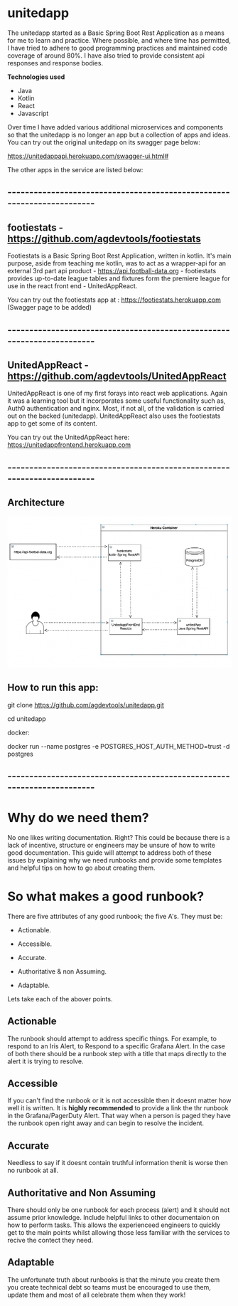 # unitedapp

The unitedapp started as a Basic Spring Boot Rest Application as a means for me to learn and practice. Where possible, and where time has permitted, I have tried to adhere to good programming practices and maintained code coverage of around 80%. I have also tried to provide consistent api responses and response bodies.

**Technologies used**

- Java
- Kotlin
- React
- Javascript

Over time I have added various additional microservices and components so that the unitedapp is no longer an app but a collection of apps and ideas. You can try out the original unitedapp on its swagger page below:

https://unitedappapi.herokuapp.com/swagger-ui.html#

The other apps in the service are listed below:

## -----------------------------------------------------------------------

## footiestats - https://github.com/agdevtools/footiestats
Footiestats is a Basic Spring Boot Rest Application, written in kotlin. It's main purpose, aside from teaching me kotlin, was to act as a wrapper-api for an external 3rd part api product - https://api.football-data.org - footiestats provides up-to-date league tables and fixtures form the premiere league for use in the react front end - UnitedAppReact.

You can try out the footiestats app at : https://footiestats.herokuapp.com (Swagger page to be added)


## -----------------------------------------------------------------------

## UnitedAppReact - https://github.com/agdevtools/UnitedAppReact

UnitedAppReact is one of my first forays into react web applications. Again it was a learning tool but it incorporates some useful functionality such as, Auth0 authentication and nginx. Most, if not all, of the validation is carried out on the backed (unitedapp). UnitedAppReact also uses the footiestats app to get some of its content.

You can try out the UnitedAppReact here: https://unitedappfrontend.herokuapp.com

## -----------------------------------------------------------------------

## Architecture

![Screenshot](unitedappArc.png)

## How to run this app:

git clone https://github.com/agdevtools/unitedapp.git

cd unitedapp

docker: 

docker run --name postgres -e POSTGRES_HOST_AUTH_METHOD=trust  -d postgres


## -----------------------------------------------------------------------

# Why do we need them?

No one likes writing documentation. Right? This could be because there is a lack of incentive, structure or engineers may be unsure of how to write good documentation. This guide will attempt to address both of these issues by explaining why we need runbooks and provide some templates and helpful tips on how to go about creating them.

# So what makes a good runbook?

There are five attributes of any good runbook; the five A's. They must be:

- Actionable. 

- Accessible. 

- Accurate. 

- Authoritative & non Assuming. 

- Adaptable. 

Lets take each of the abover points.

## Actionable

The runbook should attempt to address specific things. For example, to respond to an Iris Alert, to Respond to a specific Grafana Alert. In the case of both there should be a runbook step with a title that maps directly to the alert it is trying to resolve.

## Accessible

If you can't find the runbook or it is not accessible then it doesnt matter how well it is written. It is **highly recommended** to provide a link the thr runbook in the Grafana/PagerDuty Alert. That way when a person is paged they have the runbook open right away and can begin to resolve the incident.

## Accurate

Needless to say if it doesnt contain truthful information thenit is worse then no runbook at all.

## Authoritative and Non Assuming

There should only be one runbook for each process (alert) and it should not assume prior knowledge. Include helpful links to other documentaion on how to perform tasks. This allows the experienceed engineers to quickly get to the main points whilst allowing those less familiar with the services to recive the contect they need.

## Adaptable

The unfortunate truth about runbooks is that the minute you create them you create technical debt so teams must be encouraged to use them, update them and most of all celebrate them when they work!

